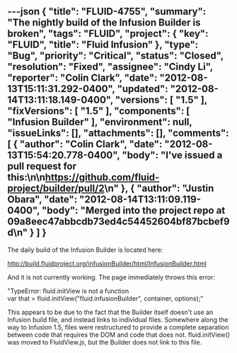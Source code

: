 ---json
{
  "title": "FLUID-4755",
  "summary": "The nightly build of the Infusion Builder is broken",
  "tags": "FLUID",
  "project": {
    "key": "FLUID",
    "title": "Fluid Infusion"
  },
  "type": "Bug",
  "priority": "Critical",
  "status": "Closed",
  "resolution": "Fixed",
  "assignee": "Cindy Li",
  "reporter": "Colin Clark",
  "date": "2012-08-13T15:11:31.292-0400",
  "updated": "2012-08-14T13:11:18.149-0400",
  "versions": [
    "1.5"
  ],
  "fixVersions": [
    "1.5"
  ],
  "components": [
    "Infusion Builder"
  ],
  "environment": null,
  "issueLinks": [],
  "attachments": [],
  "comments": [
    {
      "author": "Colin Clark",
      "date": "2012-08-13T15:54:20.778-0400",
      "body": "I've issued a pull request for this:\n\n<https://github.com/fluid-project/builder/pull/2>\n"
    },
    {
      "author": "Justin Obara",
      "date": "2012-08-14T13:11:09.119-0400",
      "body": "Merged into the project repo at 09a8eec47abbcdb73ed4c54452604bf87bcbef9d\n"
    }
  ]
}
---
The daily build of the Infusion Builder is located here:

<http://build.fluidproject.org/infusionBuilder/html/InfusionBuilder.html>

And it is not currently working. The page immediately throws this error:

"TypeError: fluid.initView is not a function\
var that = fluid.initView("fluid.infusionBuilder", container, options);"

This appears to be due to the fact that the Builder itself doesn't use an Infusion build file, and instead links to individual files. Somewhere along the way to Infusion 1.5, files were restructured to provide a complete separation between code that requires the DOM and code that does not. fluid.initView() was moved to FluidView.js, but the Builder does not link to this file.

        